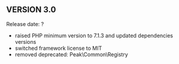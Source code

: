 VERSION 3.0
-----------
Release date: ?

- raised PHP minimum version to 7.1.3 and updated dependencies versions
- switched framework license to MIT
- removed deprecated: 
    Peak\Common\Registry
